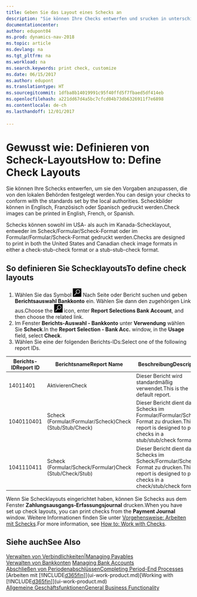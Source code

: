 ```yaml
---
title: Geben Sie das Layout eines Schecks an
description: "Sie können Ihre Checks entwerfen und srucken in unterschiedliche Formaten, um Standardwerten zu entsprechen."
documentationcenter: 
author: edupont04
ms.prod: dynamics-nav-2018
ms.topic: article
ms.devlang: na
ms.tgt_pltfrm: na
ms.workload: na
ms.search.keywords: print check, customize
ms.date: 06/15/2017
ms.author: edupont
ms.translationtype: HT
ms.sourcegitcommit: 1dfba8b14019991c95f40ffd5f7fbaed5df414eb
ms.openlocfilehash: a221dd67d4a5bc7cfcd04b73db6326911f7e6898
ms.contentlocale: de-ch
ms.lasthandoff: 12/01/2017

---
```

# <a name="how-to-define-check-layouts"></a><span data-ttu-id="c2dee-103">Gewusst wie: Definieren von Scheck-Layouts</span><span class="sxs-lookup"><span data-stu-id="c2dee-103">How to: Define Check Layouts</span></span>
<span data-ttu-id="c2dee-104">Sie können Ihre Schecks entwerfen, um sie den Vorgaben anzupassen, die von den lokalen Behörden festgelegt werden.</span><span class="sxs-lookup"><span data-stu-id="c2dee-104">You can design your checks to conform with the standards set by the local authorities.</span></span> <span data-ttu-id="c2dee-105">Scheckbilder können in Englisch, Französisch oder Spanisch gedruckt werden.</span><span class="sxs-lookup"><span data-stu-id="c2dee-105">Check images can be printed in English, French, or Spanish.</span></span>

<span data-ttu-id="c2dee-106">Schecks können sowohl im USA- als auch im Kanada-Schecklayout, entweder im Scheck/Formular/Scheck-Format oder im Formular/Formular/Scheck-Format gedruckt werden.</span><span class="sxs-lookup"><span data-stu-id="c2dee-106">Checks are designed to print in both the United States and Canadian check image formats in either a check-stub-check format or a stub-stub-check format.</span></span>

## <a name="to-define-check-layouts"></a><span data-ttu-id="c2dee-107">So definieren Sie Schecklayouts</span><span class="sxs-lookup"><span data-stu-id="c2dee-107">To define check layouts</span></span>
1. <span data-ttu-id="c2dee-108">Wählen Sie das Symbol ![Nach Seite oder Bericht suchen](media/ui-search/search_small.png "") Nach Seite oder Bericht suchen und geben **Berichtsauswahl Bankkonto** ein. Wählen Sie dann den zugehörigen Link aus.</span><span class="sxs-lookup"><span data-stu-id="c2dee-108">Choose the ![Search for Page or Report](media/ui-search/search_small.png "Search for Page or Report icon") icon, enter **Report Selections Bank Account**, and then choose the related link.</span></span>
2. <span data-ttu-id="c2dee-109">Im Fenster **Berichts-Auswahl - Bankkonto** unter **Verwendung** wählen Sie **Scheck**.</span><span class="sxs-lookup"><span data-stu-id="c2dee-109">In the **Report Selection - Bank Acc.** window, in the **Usage** field, select **Check**.</span></span>
3. <span data-ttu-id="c2dee-110">Wählen Sie eine der folgenden Berichts-IDs:</span><span class="sxs-lookup"><span data-stu-id="c2dee-110">Select one of the following report IDs.</span></span>

| <span data-ttu-id="c2dee-111">Berichts-ID</span><span class="sxs-lookup"><span data-stu-id="c2dee-111">Report ID</span></span> | <span data-ttu-id="c2dee-112">Berichtsname</span><span class="sxs-lookup"><span data-stu-id="c2dee-112">Report Name</span></span> | <span data-ttu-id="c2dee-113">Beschreibung</span><span class="sxs-lookup"><span data-stu-id="c2dee-113">Description</span></span> |
| --- | --- | --- |
| <span data-ttu-id="c2dee-114">1401</span><span class="sxs-lookup"><span data-stu-id="c2dee-114">1401</span></span> |<span data-ttu-id="c2dee-115">Aktivieren</span><span class="sxs-lookup"><span data-stu-id="c2dee-115">Check</span></span> |<span data-ttu-id="c2dee-116">Dieser Bericht wird standardmäßig verwendet.</span><span class="sxs-lookup"><span data-stu-id="c2dee-116">This is the default report.</span></span> |
| <span data-ttu-id="c2dee-117">10401</span><span class="sxs-lookup"><span data-stu-id="c2dee-117">10401</span></span> |<span data-ttu-id="c2dee-118">Scheck (Formular/Formular/Scheck)</span><span class="sxs-lookup"><span data-stu-id="c2dee-118">Check (Stub/Stub/Check)</span></span> |<span data-ttu-id="c2dee-119">Dieser Bericht dient dazu, Schecks im Formular/Formular/Scheck-Format zu drucken.</span><span class="sxs-lookup"><span data-stu-id="c2dee-119">This report is designed to print checks in a stub/stub/check format.</span></span> |
| <span data-ttu-id="c2dee-120">10411</span><span class="sxs-lookup"><span data-stu-id="c2dee-120">10411</span></span> |<span data-ttu-id="c2dee-121">Scheck (Formular/Scheck/Formular)</span><span class="sxs-lookup"><span data-stu-id="c2dee-121">Check (Stub/Check/Stub)</span></span> |<span data-ttu-id="c2dee-122">Dieser Bericht dient dazu, Schecks im Scheck/Formular/Scheck-Format zu drucken.</span><span class="sxs-lookup"><span data-stu-id="c2dee-122">This report is designed to print checks in a check/stub/check format.</span></span> |

<span data-ttu-id="c2dee-123">Wenn Sie Schecklayouts eingerichtet haben, können Sie Schecks aus dem Fenster **Zahlungsausgangs-Erfassungsjournal** drucken.</span><span class="sxs-lookup"><span data-stu-id="c2dee-123">When you have set up check layouts, you can print checks from the **Payment Journal** window.</span></span> <span data-ttu-id="c2dee-124">Weitere Informationen finden Sie unter [Vorgehensweise: Arbeiten mit Schecks](payables-how-work-checks.md).</span><span class="sxs-lookup"><span data-stu-id="c2dee-124">For more information, see [How to: Work with Checks](payables-how-work-checks.md).</span></span>

## <a name="see-also"></a><span data-ttu-id="c2dee-125">Siehe auch</span><span class="sxs-lookup"><span data-stu-id="c2dee-125">See Also</span></span>
[<span data-ttu-id="c2dee-126">Verwalten von Verbindlichkeiten|</span><span class="sxs-lookup"><span data-stu-id="c2dee-126">Managing Payables</span></span>](payables-manage-payables.md)  
<span data-ttu-id="c2dee-127">[Verwalten von Bankkonten](bank-manage-bank-accounts.md) </span><span class="sxs-lookup"><span data-stu-id="c2dee-127">[Managing Bank Accounts](bank-manage-bank-accounts.md) </span></span>  
[<span data-ttu-id="c2dee-128">Abschließen von Periodenabschlüssen</span><span class="sxs-lookup"><span data-stu-id="c2dee-128">Completing Period-End Processes</span></span>](year-how-complete-period-end-processes.md)  
<span data-ttu-id="c2dee-129">[Arbeiten mit [!INCLUDE[d365fin](includes/d365fin_md.md)]](ui-work-product.md)</span><span class="sxs-lookup"><span data-stu-id="c2dee-129">[Working with [!INCLUDE[d365fin](includes/d365fin_md.md)]](ui-work-product.md)</span></span>  
[<span data-ttu-id="c2dee-130">Allgemeine Geschäftsfunktionen</span><span class="sxs-lookup"><span data-stu-id="c2dee-130">General Business Functionality</span></span>](ui-across-business-areas.md)

